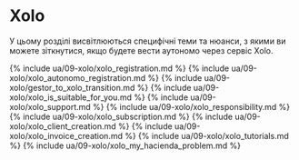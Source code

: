 # Xolo

У цьому розділі висвітлюються специфічні теми та нюанси, з якими ви можете зіткнутися, якщо будете вести аутономо через
сервіс Xolo.

{% include ua/09-xolo/xolo_registration.md %}
{% include ua/09-xolo/xolo_autonomo_registration.md %}
{% include ua/09-xolo/gestor_to_xolo_transition.md %}
{% include ua/09-xolo/xolo_is_suitable_for_you.md %}
{% include ua/09-xolo/xolo_support.md %}
{% include ua/09-xolo/xolo_responsibility.md %}
{% include ua/09-xolo/xolo_subscription.md %}
{% include ua/09-xolo/xolo_client_creation.md %}
{% include ua/09-xolo/xolo_invoice_creation.md %}
{% include ua/09-xolo/xolo_tutorials.md %}
{% include ua/09-xolo/xolo_my_hacienda_problem.md %}
